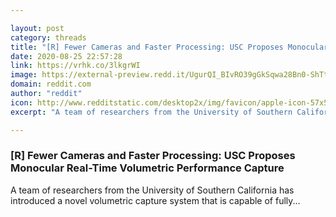 ```yaml
---

layout: post
category: threads
title: "[R] Fewer Cameras and Faster Processing: USC Proposes Monocular Real-Time Volumetric Performance Capture"
date: 2020-08-25 22:57:28
link: https://vrhk.co/3lkgrWI
image: https://external-preview.redd.it/UgurQI_BIvRO39gGkSqwa28Bn0-ShTtLvvRHHMK-bkU.jpg?width=1200&height=520&auto=webp&crop=1200:520,smart&s=3d21982d3249f11d589b920a7d97fc9b14da4e55
domain: reddit.com
author: "reddit"
icon: http://www.redditstatic.com/desktop2x/img/favicon/apple-icon-57x57.png
excerpt: "A team of researchers from the University of Southern California has introduced a novel volumetric capture system that is capable of fully..."

---
```


### [R] Fewer Cameras and Faster Processing: USC Proposes Monocular Real-Time Volumetric Performance Capture

A team of researchers from the University of Southern California has introduced a novel volumetric capture system that is capable of fully...